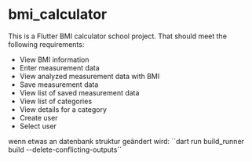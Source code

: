 # bmi_calculator

This is a Flutter BMI calculator school project. That should meet the following requirements:

- View BMI information
- Enter measurement data
- View analyzed measurement data with BMI
- Save measurement data
- View list of saved measurement data
- View list of categories
- View details for a category
- Create user
- Select user


wenn etwas an datenbank struktur geändert wird:
´´dart run build_runner build --delete-conflicting-outputs´´

